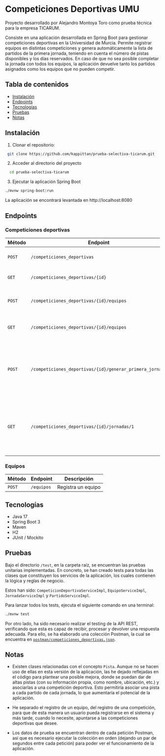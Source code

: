 # Competiciones Deportivas UMU

Proyecto desarrollado por Alejandro Montoya Toro como prueba técnica para la empresa TICARUM.

Consiste en una aplicación desarrollada en Spring Boot para gestionar competiciones deportivas en la Universidad de Murcia. Permite registrar equipos en distintas competiciones y genera automáticamente la lista de partidos de la primera jornada, teniendo en cuenta el número de pistas disponibles y los días reservados. En caso de que no sea posible completar la jornada con todos los equipos, la aplicación devuelve tanto los partidos asignados como los equipos que no pueden competir.

## Tabla de contenidos

- [Instalación](#instalación)
- [Endpoints](#endpoints)
- [Tecnologías](#tecnologías)
- [Pruebas](#pruebas)
- [Notas](#notas)

## Instalación

1.  Clonar el repositorio:

```bash
 git clone https://github.com/kappittan/prueba-selectiva-ticarum.git
```

2. Acceder al directorio del proyecto

```bash
  cd prueba-selectiva-ticarum
```

3.  Ejecutar la aplicación Spring Boot

```bash
./mvnw spring-boot:run
```

La aplicación se encontrará levantada en http://localhost:8080

## Endpoints

### Competiciones deportivas

| Método | Endpoint                                                 | Descripción                                                                                                                   |
| ------ | -------------------------------------------------------- | ----------------------------------------------------------------------------------------------------------------------------- |
| `POST` | `/competiciones_deportivas`                              | Crear una nueva competición deportiva.                                                                                        |
| `GET`  | `/competiciones_deportivas/{id}`                         | Obtener una competición deportiva.                                                                                            |
| `POST` | `/competiciones_deportivas/{id}/equipos`                 | Registrar un equipo en una competición deportiva.                                                                             |
| `GET`  | `/competiciones_deportivas/{id}/equipos`                 | Obtener la lista de equipos registrados en una competición.                                                                   |
| `POST` | `/competiciones_deportivas/{id}/generar_primera_jornada` | Generar automáticamente la lista de partidos pertenecientes a la primera jornada de una competición deportiva.                |
| `GET`  | `/competiciones_deportivas/{id}/jornadas/1`              | Obtener la lista de partidos de la primera jornada de una competición, junto con la lista de equipos no asignados a partidos. |

### Equipos

| Método | Endpoint   | Descripción        |
| ------ | ---------- | ------------------ |
| `POST` | `/equipos` | Registra un equipo |

## Tecnologías

- Java 17
- Spring Boot 3
- Maven
- H2
- JUnit / Mockito

## Pruebas

Bajo el directorio `/test`, en la carpeta raíz, se encuentran las pruebas unitarias implementadas. En concreto, se han creado tests para todas las clases que constituyen los servicios de la aplicación, los cuales contienen la lógica y reglas de negocio.

Estos han sido: `CompeticionDeportivaServiceImpl`, `EquipoServiceImpl`, `JornadaServiceImpl` y `PartidoServiceImpl`.

Para lanzar todos los tests, ejecuta el siguiente comando en una terminal:

```bash
./mvnw test
```

Por otro lado, ha sido necesario realizar el testing de la API REST, verificando que esta es capaz de recibir, procesar y devolver una respuesta adecuada. Para ello, se ha elaborado una colección Postman, la cual se encuentra en [`postman/competiciones_deportivas.json`](postman/competiciones_deportivas.json).

## Notas

- Existen clases relacionadas con el concepto `Pista`. Aunque no se hacen uso de ellas en esta versión de la aplicación, las he dejado reflejadas en el código para plantear una posible mejora, donde se puedan dar de altas pistas (con su información propia, como nombre, ubicación, etc.) y asociarlas a una competición deportiva. Esto permitiría asociar una pista a cada partido de cada jornada, lo que aumentaría el potencial de la aplicación.

- He separado el registro de un equipo, del registro de una competición, para que de esta manera un usuario pueda registrarse en el sistema y más tarde, cuando lo necesite, apuntarse a las competiciones deportivas que desee.

- Los datos de prueba se encuentran dentro de cada petición Postman, así que es necesario ejecutar la colección en orden (dejando un par de segundos entre cada petición) para poder ver el funcionamiento de la aplicación.
